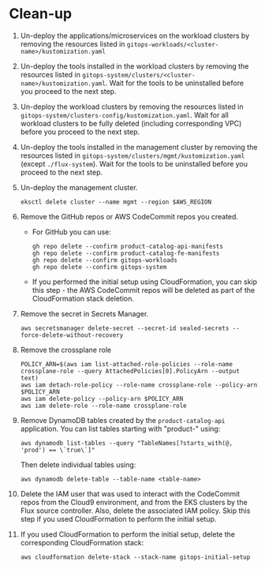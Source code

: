 # Clean-up
1. Un-deploy the applications/microservices on the workload clusters by removing the resources listed in `gitops-workloads/<cluster-name>/kustomization.yaml`
2. Un-deploy the tools installed in the workload clusters by removing the resources listed in `gitops-system/clusters/<cluster-name>/kustomization.yaml`. Wait for the tools to be uninstalled before you proceed to the next step.
3. Un-deploy the workload clusters by removing the resources listed in `gitops-system/clusters-config/kustomization.yaml`. Wait for all workload clusters to be fully deleted (including corresponding VPC) before you proceed to the next step.
4. Un-deploy the tools installed in the management cluster by removing the resources listed in `gitops-system/clusters/mgmt/kustomization.yaml` (except `./flux-system`). Wait for the tools to be uninstalled before you proceed to the next step.
5. Un-deploy the management cluster.
    ```
    eksctl delete cluster --name mgmt --region $AWS_REGION
    ```
    
6. Remove the GitHub repos or AWS CodeCommit repos you created.
    - For GitHub you can use:
        ```
        gh repo delete --confirm product-catalog-api-manifests
        gh repo delete --confirm product-catalog-fe-manifests
        gh repo delete --confirm gitops-workloads
        gh repo delete --confirm gitops-system  
        ```
    - If you performed the initial setup using CloudFormation, you can skip this step - the AWS CodeCommit repos will be deleted as part of the CloudFormation stack deletion.
7. Remove the secret in Secrets Manager.
    ```
    aws secretsmanager delete-secret --secret-id sealed-secrets --force-delete-without-recovery
    ```

8. Remove the crossplane role
    ```
    POLICY_ARN=$(aws iam list-attached-role-policies --role-name crossplane-role --query AttachedPolicies[0].PolicyArn --output text)
    aws iam detach-role-policy --role-name crossplane-role --policy-arn $POLICY_ARN
    aws iam delete-policy --policy-arn $POLICY_ARN 
    aws iam delete-role --role-name crossplane-role
    ```

9. Remove DynamoDB tables created by the `product-catalog-api` application. You can list tables
starting with "product-" using:
    ```
    aws dynamodb list-tables --query "TableNames[?starts_with(@, 'prod') == \`true\`]"
    ```
    Then delete individual tables using:
    ```
    aws dynamodb delete-table --table-name <table-name>
    ```
10. Delete the IAM user that was used to interact with the CodeCommit repos from the Cloud9 environment, and from the EKS clusters by the Flux source controller. Also, delete the associated IAM policy. Skip this step if you used CloudFormation to perform the initial setup.

11. If you used CloudFormation to perform the initial setup, delete the corresponding CloudFormation stack:
    ```
    aws cloudformation delete-stack --stack-name gitops-initial-setup
    ```
